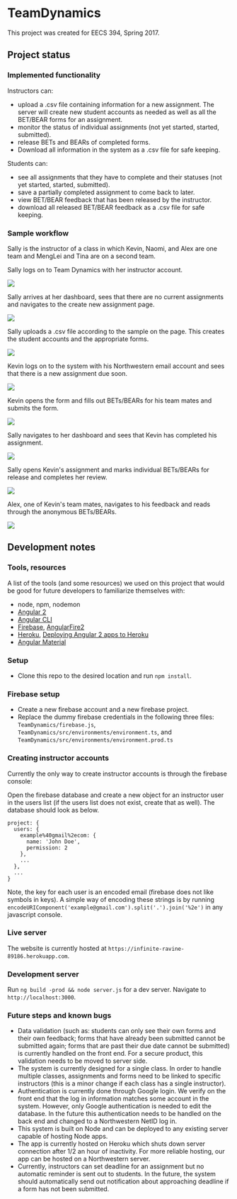 # TeamDynamics

This project was created for EECS 394, Spring 2017.

## Project status

### Implemented functionality

Instructors can:
- upload a .csv file containing information for a new assignment. The server will create new student accounts as needed as well as all the BET/BEAR forms for an assignment.
- monitor the status of individual assignments (not yet started, started, submitted).
- release BETs and BEARs of completed forms.
- Download all information in the system as a .csv file for safe keeping.

Students can:
- see all assignments that they have to complete and their statuses (not yet started, started, submitted).
- save a partially completed assignment to come back to later.
- view BET/BEAR feedback that has been released by the instructor.
- download all released BET/BEAR feedback as a .csv file for safe keeping.

### Sample workflow

Sally is the instructor of a class in which Kevin, Naomi, and Alex are one team and MengLei and Tina are on a second team.

Sally logs on to Team Dynamics with her instructor account.

![](README_images/instructor_logging_in.png)

Sally arrives at her dashboard, sees that there are no current assignments and navigates to the create new assignment page.

![](README_images/instructor_nav_to_create_assignment.png)

Sally uploads a .csv file according to the sample on the page. This creates the student accounts and the appropriate forms.

![](README_images/instructor_upload_csv.png)

Kevin logs on to the system with his Northwestern email account and sees that there is a new assignment due soon.

![](README_images/student_dashboard.png)

Kevin opens the form and fills out BETs/BEARs for his team mates and submits the form.

![](README_images/student_bet_bear_form.png)

Sally navigates to her dashboard and sees that Kevin has completed his assignment.

![](README_images/instructor_dashboard.png)

Sally opens Kevin's assignment and marks individual BETs/BEARs for release and completes her review.

![](README_images/instructor_releasing_feedback.png)

Alex, one of Kevin's team mates, navigates to his feedback and reads through the anonymous BETs/BEARs.

![](README_images/student_feedback.png)

## Development notes

### Tools, resources

A list of the tools (and some resources) we used on this project that would be good for future developers to familiarize themselves with:

- node, npm, nodemon
- [Angular 2](https://angular.io/)
- [Angular CLI](https://cli.angular.io/)
- [Firebase](https://firebase.google.com/docs/web/setup), [AngularFire2](https://github.com/angular/angularfire2)
- [Heroku](https://devcenter.heroku.com/categories/nodejs), [Deploying Angular 2 apps to Heroku](https://medium.com/@ryanchenkie_40935/angular-cli-deployment-host-your-angular-2-app-on-heroku-3f266f13f352)
- [Angular Material](https://material.angular.io)

### Setup

- Clone this repo to the desired location and run `npm install`.

### Firebase setup
- Create a new firebase account and a new firebase project.
- Replace the dummy firebase credentials in the following three files: `TeamDynamics/firebase.js`, `TeamDynamics/src/environments/environment.ts`, and `TeamDynamics/src/environments/environment.prod.ts`

### Creating instructor accounts
Currently the only way to create instructor accounts is through the firebase console:

Open the firebase database and create a new object for an instructor user in the users list (if the users list does not exist, create that as well). The database should look as below.

    project: {
      users: {
        example%40gmail%2ecom: {
          name: 'John Doe',
          permission: 2
        },
        ...
      },
      ...
    }

Note, the key for each user is an encoded email (firebase does not like symbols in keys). A simple way of encoding these strings is by running `encodeURIComponent('example@gmail.com').split('.').join('%2e')` in any javascript console.

### Live server

The website is currently hosted at `https://infinite-ravine-89186.herokuapp.com`.

### Development server

Run `ng build -prod && node server.js` for a dev server. Navigate to `http://localhost:3000`.

### Future steps and known bugs

- Data validation (such as: students can only see their own forms and their own feedback; forms that have already been submitted cannot be submitted again; forms that are past their due date cannot be submitted) is currently handled on the front end. For a secure product, this validation needs to be moved to server side.
- The system is currently designed for a single class. In order to handle multiple classes, assignments and forms need to be linked to specific instructors (this is a minor change if each class has a single instructor).
- Authentication is currently done through Google login. We verify on the front end that the log in information matches some account in the system. However, only Google authentication is needed to edit the database. In the future this authentication needs to be handled on the back end and changed to a Northwestern NetID log in.
- This system is built on Node and can be deployed to any existing server capable of hosting Node apps.
- The app is currently hosted on Heroku which shuts down server connection after 1/2 an hour of inactivity. For more reliable hosting, our app can be hosted on a Northwestern server.
- Currently, instructors can set deadline for an assignment but no automatic reminder is sent out to students. In the future, the system should automatically send out notification about approaching deadline if a form has not been submitted.
